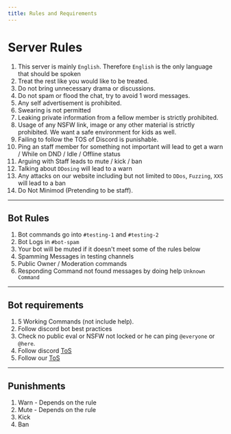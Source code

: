 ```yaml
---
title: Rules and Requirements
---
```


# Server Rules
1. This server is mainly `English`. Therefore `English` is the only language that should be spoken
2. Treat the rest like you would like to be treated.
3. Do not bring unnecessary drama or discussions.
4. Do not spam or flood the chat, try to avoid 1 word messages.
5. Any self advertisement is prohibited.
6. Swearing is not permitted
7. Leaking private information from a fellow member is strictly prohibited.
8. Usage of any NSFW link, image or any other material is strictly prohibited. We want a safe environment for kids as well.
9. Failing to follow the TOS of Discord is punishable.
10. Ping an staff member for something not important will lead to get a warn / While on DND / Idle / Offline status 
11. Arguing with Staff leads to mute / kick / ban
12. Talking about `DDosing` will lead to a warn
13. Any attacks on our website including but not limited to `DDos`, `Fuzzing`, `XXS` will lead to a ban
14. Do Not Minimod (Pretending to be staff).
 
---

## Bot Rules
1. Bot commands go into `#testing-1` and `#testing-2`
2. Bot Logs in `#bot-spam` 
3. Your bot will be muted if it doesn't meet some of the rules below
4. Spamming Messages in testing channels
5. Public Owner / Moderation commands
6. Responding Command not found messages by doing help `Unknown Command`

---

## Bot requirements
1. 5 Working Commands (not include help).
2. Follow discord bot best practices
3. Check no public eval or NSFW not locked or he can ping `@everyone` or `@here`.
4. Follow discord [ToS](https://discord.com/terms)
5. Follow our [ToS](https://infinitybots.xyz/legal)

---

## Punishments
1. Warn - Depends on the rule
2. Mute - Depends on the rule
3. Kick
4. Ban

 
